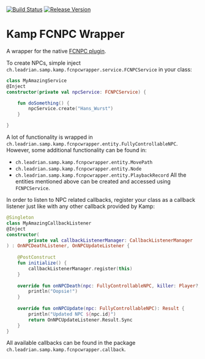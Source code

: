 [![Build Status](https://travis-ci.org/Double-O-Seven/kamp-fcnpc-wrapper.svg?branch=master)](https://travis-ci.org/Double-O-Seven/kamp-fcnpc-wrapper)
[![Release Version](https://img.shields.io/maven-central/v/ch.leadrian.samp.kamp/kamp-fcnpc-wrapper.svg?label=release)](http://search.maven.org/#search%7Cga%7C1%7Ckamp-fcnpc-wrapper)

# Kamp FCNPC Wrapper

A wrapper for the native [FCNPC plugin](https://github.com/ziggi/FCNPC).

To create NPCs, simple inject `ch.leadrian.samp.kamp.fcnpcwrapper.service.FCNPCService` in your class:

```kotlin
class MyAmazingService
@Inject
constructor(private val npcService: FCNPCService) {

    fun doSomething() {
        npcService.create("Hans_Wurst")
    }

}

```

A lot of functionality is wrapped in `ch.leadrian.samp.kamp.fcnpcwrapper.entity.FullyControllableNPC`.
However, some additional functionality can be found in:
* `ch.leadrian.samp.kamp.fcnpcwrapper.entity.MovePath`
* `ch.leadrian.samp.kamp.fcnpcwrapper.entity.Node`
* `ch.leadrian.samp.kamp.fcnpcwrapper.entity.PlaybackRecord`
All the entities mentioned above can be created and accessed using `FCNPCService`.

In order to listen to NPC related callbacks, register your class as a callback listener just like with any other callback provided by Kamp:

```kotlin
@Singleton
class MyAmazingCallbackListener
@Inject
constructor(
        private val callbackListenerManager: CallbackListenerManager
) : OnNPCDeathListener, OnNPCUpdateListener {
    
    @PostConstruct
    fun initialize() {
        callbackListenerManager.register(this) 
    }
    
    override fun onNPCDeath(npc: FullyControllableNPC, killer: Player?, reason: WeaponModel) {
        println("Oopsie!")
    }
    
    override fun onNPCUpdate(npc: FullyControllableNPC): Result {
        println("Updated NPC ${npc.id}")
        return OnNPCUpdateListener.Result.Sync    
    }
}

```

All available callbacks can be found in the package `ch.leadrian.samp.kamp.fcnpcwrapper.callback`.
